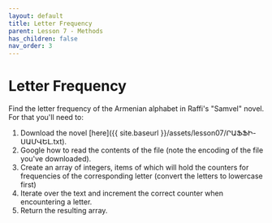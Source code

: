 ```yaml
---
layout: default
title: Letter Frequency
parent: Lesson 7 - Methods
has_children: false
nav_order: 3
---
```


# Letter Frequency

Find the letter frequency of the Armenian alphabet in Raffi's "Samvel" novel. For that you'll need to:

1. Download the novel [here]({{ site.baseurl }}/assets/lesson07/ՐԱՖՖԻ-ՍԱՄՎԵԼ.txt).
2. Google how to read the contents of the file (note the encoding of the file you've downloaded).
3. Create an array of integers, items of which will hold the counters for frequencies of the corresponding letter (convert the letters to lowercase first)
4. Iterate over the text and increment the correct counter when encountering a letter.
5. Return the resulting array.

